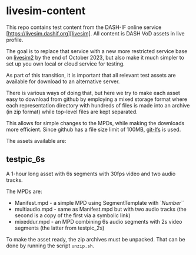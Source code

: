 # livesim-content

This repo contains test content from the DASH-IF online service [https://livesim.dashif.org][livesim].
All content is DASH VoD assets in live profile.

The goal is to replace that service with a new more
restricted service base on [livesim2][livesim2] by
the end of October 2023, but also make it much simpler
to set up you own local or cloud service for testing.

As part of this transition, it is important that all relevant
test assets are available for download to an alternative
server.

There is various ways of doing that, but here we try to
make each asset easy to download from github by
employing a mixed storage format where each representation
directory with hundreds of files is made into an archive
(in zip format) while top-level files are kept separated.

This allows for simple changes to the MPDs, while making
the downloads more efficient. Since github has a file size
limit of 100MB, [git-lfs][git-lfs] is used.

The assets available are:

## testpic_6s

A 1-hour long asset with 6s segments with 30fps video and two audio tracks.

The MPDs are:

* Manifest.mpd - a simple MPD using SegmentTemplate with `$Number$``
* multiaudio.mpd - same as Manifest.mpd but with two audio tracks (the second is a copy of the first via a symbolic link)
* mixeddur.mpd - an MPD combining 6s audio segments with 2s video segments (the latter from testpic_2s)

To make the asset ready, the zip archives must be unpacked. That can be done by running the script `unzip.sh`.

[livesim]: https://livesim.dashif.org
[livesim2]: https://github.com/Dash-Industry-Forum/livesim2
[git-lfs]: https://git-lfs.com
